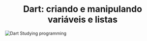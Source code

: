 <h1 align="center"> Dart: criando e manipulando variáveis e listas </h1>

![Dart Studying programming](https://user-images.githubusercontent.com/110541053/206466382-ad6ffb1f-cb69-4a2a-bf20-a18dd5c5da81.png)
